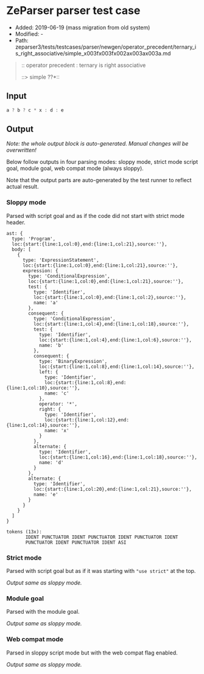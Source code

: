 # ZeParser parser test case

- Added: 2019-06-19 (mass migration from old system)
- Modified: -
- Path: zeparser3/tests/testcases/parser/newgen/operator_precedent/ternary_is_right_associative/simple_x003fx003fx002ax003ax003a.md

> :: operator precedent : ternary is right associative
>
> ::> simple ??*::

## Input

`````js
a ? b ? c * x : d : e
`````

## Output

_Note: the whole output block is auto-generated. Manual changes will be overwritten!_

Below follow outputs in four parsing modes: sloppy mode, strict mode script goal, module goal, web compat mode (always sloppy).

Note that the output parts are auto-generated by the test runner to reflect actual result.

### Sloppy mode

Parsed with script goal and as if the code did not start with strict mode header.

`````
ast: {
  type: 'Program',
  loc:{start:{line:1,col:0},end:{line:1,col:21},source:''},
  body: [
    {
      type: 'ExpressionStatement',
      loc:{start:{line:1,col:0},end:{line:1,col:21},source:''},
      expression: {
        type: 'ConditionalExpression',
        loc:{start:{line:1,col:0},end:{line:1,col:21},source:''},
        test: {
          type: 'Identifier',
          loc:{start:{line:1,col:0},end:{line:1,col:2},source:''},
          name: 'a'
        },
        consequent: {
          type: 'ConditionalExpression',
          loc:{start:{line:1,col:4},end:{line:1,col:18},source:''},
          test: {
            type: 'Identifier',
            loc:{start:{line:1,col:4},end:{line:1,col:6},source:''},
            name: 'b'
          },
          consequent: {
            type: 'BinaryExpression',
            loc:{start:{line:1,col:8},end:{line:1,col:14},source:''},
            left: {
              type: 'Identifier',
              loc:{start:{line:1,col:8},end:{line:1,col:10},source:''},
              name: 'c'
            },
            operator: '*',
            right: {
              type: 'Identifier',
              loc:{start:{line:1,col:12},end:{line:1,col:14},source:''},
              name: 'x'
            }
          },
          alternate: {
            type: 'Identifier',
            loc:{start:{line:1,col:16},end:{line:1,col:18},source:''},
            name: 'd'
          }
        },
        alternate: {
          type: 'Identifier',
          loc:{start:{line:1,col:20},end:{line:1,col:21},source:''},
          name: 'e'
        }
      }
    }
  ]
}

tokens (13x):
       IDENT PUNCTUATOR IDENT PUNCTUATOR IDENT PUNCTUATOR IDENT
       PUNCTUATOR IDENT PUNCTUATOR IDENT ASI
`````

### Strict mode

Parsed with script goal but as if it was starting with `"use strict"` at the top.

_Output same as sloppy mode._

### Module goal

Parsed with the module goal.

_Output same as sloppy mode._

### Web compat mode

Parsed in sloppy script mode but with the web compat flag enabled.

_Output same as sloppy mode._
